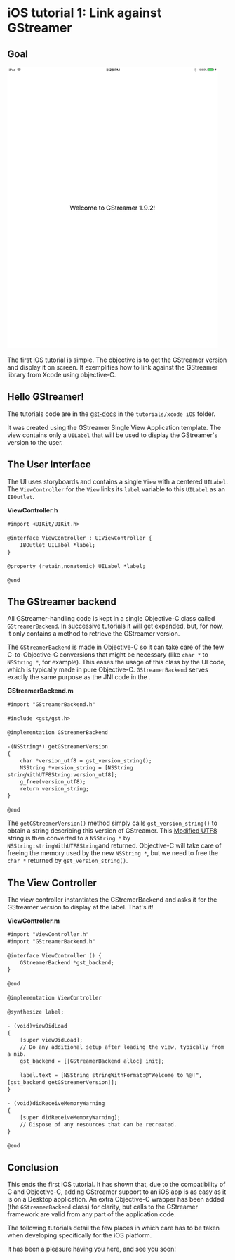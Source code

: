 # iOS tutorial 1: Link against GStreamer

## Goal

![screenshot]

The first iOS tutorial is simple. The objective is to get the GStreamer
version and display it on screen. It exemplifies how to link against the
GStreamer library from Xcode using objective-C.

## Hello GStreamer!

The tutorials code are in the
[gst-docs](https://cgit.freedesktop.org/gstreamer/gst-docs/) in the
`tutorials/xcode iOS` folder.

It was created using the GStreamer Single View
Application template. The view contains only a `UILabel` that will be
used to display the GStreamer's version to the user.

## The User Interface

The UI uses storyboards and contains a single `View` with a centered
`UILabel`. The `ViewController` for the `View` links its
`label` variable to this `UILabel` as an `IBOutlet`.

**ViewController.h**

```
#import <UIKit/UIKit.h>
 
@interface ViewController : UIViewController {
    IBOutlet UILabel *label;
}

@property (retain,nonatomic) UILabel *label;

@end
```

## The GStreamer backend

All GStreamer-handling code is kept in a single Objective-C class called
`GStreamerBackend`. In successive tutorials it will get expanded, but,
for now, it only contains a method to retrieve the GStreamer version.

The `GStreamerBackend` is made in Objective-C so it can take care of the
few C-to-Objective-C conversions that might be necessary (like `char
*` to `NSString *`, for example). This eases the usage of this class by
the UI code, which is typically made in pure Objective-C.
`GStreamerBackend` serves exactly the same purpose as the JNI code in
the [](sdk-android-tutorials.md).

**GStreamerBackend.m**

```
#import "GStreamerBackend.h"

#include <gst/gst.h>

@implementation GStreamerBackend

-(NSString*) getGStreamerVersion
{
    char *version_utf8 = gst_version_string();
    NSString *version_string = [NSString stringWithUTF8String:version_utf8];
    g_free(version_utf8);
    return version_string;
}

@end
```

The `getGStreamerVersion()` method simply calls
`gst_version_string()` to obtain a string describing this version of
GStreamer. This [Modified
UTF8](http://en.wikipedia.org/wiki/UTF-8#Modified_UTF-8) string is then
converted to a `NSString *` by ` NSString:stringWithUTF8String `and
returned. Objective-C will take care of freeing the memory used by the
new `NSString *`, but we need to free the `char *` returned
by `gst_version_string()`.

## The View Controller

The view controller instantiates the GStremerBackend and asks it for the
GStreamer version to display at the label. That's it!

**ViewController.m**

```
#import "ViewController.h"
#import "GStreamerBackend.h"

@interface ViewController () {
    GStreamerBackend *gst_backend;
}

@end

@implementation ViewController

@synthesize label;

- (void)viewDidLoad
{
    [super viewDidLoad];
    // Do any additional setup after loading the view, typically from a nib.
    gst_backend = [[GStreamerBackend alloc] init];

    label.text = [NSString stringWithFormat:@"Welcome to %@!", [gst_backend getGStreamerVersion]];
}

- (void)didReceiveMemoryWarning
{
    [super didReceiveMemoryWarning];
    // Dispose of any resources that can be recreated.
}

@end
```

## Conclusion

This ends the first iOS tutorial. It has shown that, due to the
compatibility of C and Objective-C, adding GStreamer support to an iOS
app is as easy as it is on a Desktop application. An extra Objective-C
wrapper has been added (the `GStreamerBackend` class) for clarity, but
calls to the GStreamer framework are valid from any part of the
application code.

The following tutorials detail the few places in which care has to be
taken when developing specifically for the iOS platform.

It has been a pleasure having you here, and see you soon!

  [screenshot]: images/sdk-ios-tutorial-link-against-gstreamer-screenshot.png